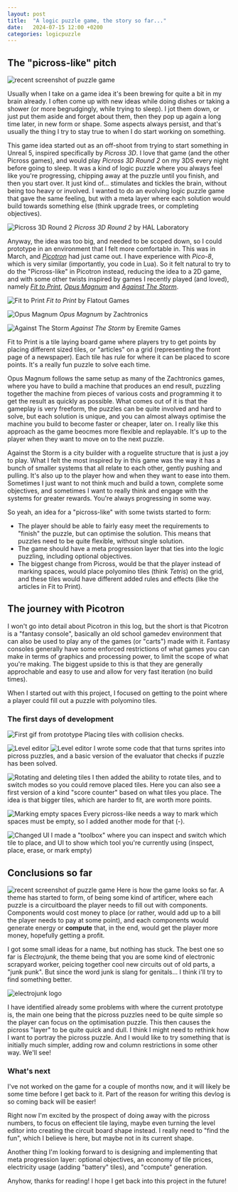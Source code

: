 ```yaml
---
layout: post
title:  "A logic puzzle game, the story so far..."
date:   2024-07-15 12:00 +0200
categories: logicpuzzle
---
```

## The "picross-like" pitch

![recent screenshot of puzzle game](/assets/puzzlegame/2024-07-15-screenshot.png)

Usually when I take on a game idea it's been brewing for quite a bit in my brain already. I often come up with new ideas while doing dishes or taking a shower (or more begrudgingly, while trying to sleep). I jot them down, or just put them aside and forget about them, then they pop up again a long time later, in new form or shape. Some aspects always persist, and that's usually the thing I try to stay true to when I do start working on something.

This game idea started out as an off-shoot from trying to start something in Unreal 5, inspired specifically by *Picross 3D*. I love that game (and the other Picross games), and would play *Picross 3D Round 2* on my 3DS every night before going to sleep. It was a kind of logic puzzle where you always feel like you're progressing, chipping away at the puzzle until you finish, and then you start over. It just kind of... stimulates and tickles the brain, without being too heavy or involved. I wanted to do an evolving logic puzzle game that gave the same feeling, but with a meta layer where each solution would build towards something else (think upgrade trees, or completing objectives).

![Picross 3D Round 2](/assets/puzzlegame/picross-3D-round-2.jpg)
*Picross 3D Round 2* by HAL Laboratory

Anyway, the idea was too big, and needed to be scoped down, so I could prototype in an environment that I felt more comfortable in. This was in March, and *[Picotron]* had just came out. I have experience with *Pico-8*, which is very similar (importantly, you code in Lua). So it felt natural to try to do the "Picross-like" in Picotron instead, reducing the idea to a 2D game, and with some other twists inspired by games I recently played (and loved), namely *[Fit to Print]*, *[Opus Magnum]* and *[Against The Storm]*.

![Fit to Print](/assets/puzzlegame/fit-to-print.jpg)
*Fit to Print* by Flatout Games

![Opus Magnum](/assets/puzzlegame/opus-magnum.jpeg)
*Opus Magnum* by Zachtronics

![Against The Storm](/assets/puzzlegame/against-the-storm.jpeg)
*Against The Storm* by Eremite Games

Fit to Print is a tile laying board game where players try to get points by placing different sized tiles, or "articles" on a grid (representing the front page of a newspaper). Each tile has rule for where it can be placed to score points. It's a really fun puzzle to solve each time.

Opus Magnum follows the same setup as many of the Zachtronics games, where you have to build a machine that produces an end result, puzzling together the machine from pieces of various costs and programming it to get the result as quickly as possible. What comes out of it is that the gameplay is very freeform, the puzzles can be quite involved and hard to solve, but each solution is unique, and you can almost always optimise the machine you build to become faster or cheaper, later on. I really like this approach as the game beocmes more flexible and replayable. It's up to the player when they want to move on to the next puzzle.

Against the Storm is a city builder with a roguelite structure that is just a joy to play. What I felt the most inspired by in this game was the way it has a bunch of smaller systems that all relate to each other, gently pushing and pulling. It's also up to the player how and when they want to ease into them. Sometimes I just want to not think much and build a town, complete some objectives, and sometimes I want to really think and engage with the systems for greater rewards. You're always progressing in some way.

So yeah, an idea for a "picross-like" with some twists started to form:

- The player should be able to fairly easy meet the requirements to "finish" the puzzle, but can optimise the solution. This means that puzzles need to be quite flexible, without single solution.
- The game should have a meta progression layer that ties into the logic puzzling, including optional objectives.
- The biggest change from Picross, would be that the player instead of marking spaces, would place polyomino tiles (think *Tetris*) on the grid, and these tiles would have different added rules and effects (like the articles in Fit to Print).

## The journey with Picotron

I won't go into detail about Picotron in this log, but the short is that Picotron is a "fantasy console", basically an old school gamedev environment that can also be used to play any of the games (or "carts") made with it. Fantasy consoles generally have some enforced restrictions of what games you can make in terms of graphics and processing power, to limit the scope of what you're making. The biggest upside to this is that they are generally approchable and easy to use and allow for very fast iteration (no build times).

When I started out with this project, I focused on getting to the point where a player could fill out a puzzle with polyomino tiles.

### The first days of development

![First gif from prototype](/assets/puzzlegame/2024-04-20-first-steps.gif)
Placing tiles with collision checks.

![Level editor](/assets/puzzlegame/2024-04-27-level-editor.gif)
![Level editor](/assets/puzzlegame/2024-04-27-level-editor.png)
I wrote some code that that turns sprites into picross puzzles, and a basic version of the evaluator that checks if puzzle has been solved.

![Rotating and deleting tiles](/assets/puzzlegame/2024-04-28-rotating-deleting.gif)
I then added the ability to rotate tiles, and to switch modes so you could remove placed tiles. Here you can also see a first version of a kind "score counter" based on what tiles you place. The idea is that bigger tiles, which are harder to fit, are worth more points.

![Marking empty spaces](/assets/puzzlegame/2024-04-29-2-evaluating.gif)
Every picross-like needs a way to mark which spaces must be empty, so I added another mode for that (-).

![Changed UI](/assets/puzzlegame/2024-05-05-ui.gif)
I made a "toolbox" where you can inspect and switch which tile to place, and UI to show which tool you're currently using (inspect, place, erase, or mark empty)

## Conclusions so far

![recent screenshot of puzzle game](/assets/puzzlegame/2024-07-15-screenshot.png)
Here is how the game looks so far. A theme has started to form, of being some kind of artificer, where each puzzle is a circuitboard the player needs to fill out with components. Components would cost money to place (or rather, would add up to a bill the player needs to pay at some point), and each components would generate energy or **compute** that, in the end, would get the player more money, hopefully getting a profit.

I got some small ideas for a name, but nothing has stuck. The best one so far is *Electrojunk*, the theme being that you are some kind of electronic scrapyard worker, peicing together cool new circuits out of old parts, a "junk punk". But since the word junk is slang for genitals... I think i'll try to find something better.

![electrojunk logo](/assets/puzzlegame/electrojunk.png)

I have identified already some problems with where the current prototype is, the main one being that the picross puzzles need to be quite simple so the player can focus on the optimisation puzzle. This then causes the picross "layer" to be quite quick and dull. I think I might need to rethink how I want to portray the picross puzzle. And I would like to try something that is initially much simpler, adding row and column restrictions in some other way. We'll see!

### What's next

I've not worked on the game for a couple of months now, and it will likely be some time before I get back to it. Part of the reason for writing this devlog is so coming back will be easier!

Right now I'm excited by the prospect of doing away with the picross numbers, to focus on effecient tile laying, maybe even turning the level editor into creating the circuit board shape instead. I really need to "find the fun", which I believe is here, but maybe not in its current shape.

Another thing I'm looking forward to is designing and implementing that meta progression layer: optional objectives, an economy of tile prices, electricity usage (adding "battery" tiles), and "compute" generation.

Anyhow, thanks for reading! I hope I get back into this project in the future!

[Picotron]:https://www.lexaloffle.com/picotron.php
[Fit to Print]:https://boardgamegeek.com/boardgame/352574/fit-to-print
[Against The Storm]:https://en.wikipedia.org/wiki/Against_the_Storm_(video_game)
[Opus Magnum]:https://en.wikipedia.org/wiki/Opus_Magnum
